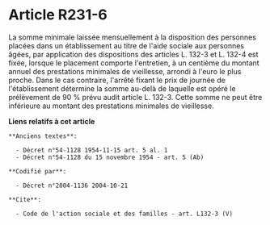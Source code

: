 # Article R231-6

La somme minimale laissée mensuellement à la disposition des personnes placées dans un établissement au titre de l'aide
sociale aux personnes âgées, par application des dispositions des articles L. 132-3 et L. 132-4 est fixée, lorsque le
placement comporte l'entretien, à un centième du montant annuel des prestations minimales de vieillesse, arrondi à l'euro le
plus proche. Dans le cas contraire, l'arrêté fixant le prix de journée de l'établissement détermine la somme au-delà de
laquelle est opéré le prélèvement de 90 % prévu audit article L. 132-3. Cette somme ne peut être inférieure au montant des
prestations minimales de vieillesse.

**Liens relatifs à cet article**

	**Anciens textes**:

	  - Décret n°54-1128 1954-11-15 art. 5 al. 1
	  - Décret n°54-1128 du 15 novembre 1954 - art. 5 (Ab)

	**Codifié par**:

	  - Décret n°2004-1136 2004-10-21

	**Cite**:

	  - Code de l'action sociale et des familles - art. L132-3 (V)
